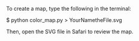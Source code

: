 To create a map, type the following in the terminal:

$ python color_map.py > YourNametheFile.svg

Then, open the SVG file in Safari to review the map. 
